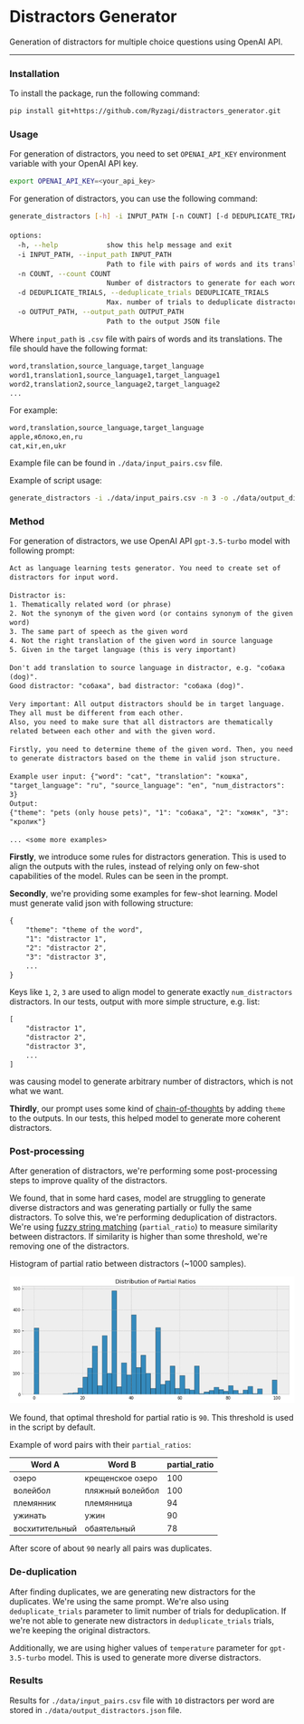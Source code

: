 # Distractors Generator
Generation of distractors for multiple choice questions using OpenAI API.

---

### Installation

To install the package, run the following command:
```bash
pip install git+https://github.com/Ryzagi/distractors_generator.git
```

### Usage

For generation of distractors, you need to set `OPENAI_API_KEY` environment variable with your OpenAI API key.
```bash
export OPENAI_API_KEY=<your_api_key>
```

For generation of distractors, you can use the following command:

```bash
generate_distractors [-h] -i INPUT_PATH [-n COUNT] [-d DEDUPLICATE_TRIALS] [-o OUTPUT_PATH]

options:
  -h, --help            show this help message and exit
  -i INPUT_PATH, --input_path INPUT_PATH
                        Path to file with pairs of words and its translations
  -n COUNT, --count COUNT
                        Number of distractors to generate for each word
  -d DEDUPLICATE_TRIALS, --deduplicate_trials DEDUPLICATE_TRIALS
                        Max. number of trials to deduplicate distractors
  -o OUTPUT_PATH, --output_path OUTPUT_PATH
                        Path to the output JSON file

```

Where `input_path` is `.csv` file with pairs of words and its translations. The file should have the following format:
```
word,translation,source_language,target_language
word1,translation1,source_language1,target_language1
word2,translation2,source_language2,target_language2
...
```

For example:
```
word,translation,source_language,target_language
apple,яблоко,en,ru
cat,кiт,en,ukr
```

Example file can be found in `./data/input_pairs.csv` file.

Example of script usage:
```bash
generate_distractors -i ./data/input_pairs.csv -n 3 -o ./data/output_distractors.json
```

### Method 

For generation of distractors, we use OpenAI API `gpt-3.5-turbo` model with following prompt:

```
Act as language learning tests generator. You need to create set of distractors for input word.

Distractor is:
1. Thematically related word (or phrase)
2. Not the synonym of the given word (or contains synonym of the given word)
3. The same part of speech as the given word
4. Not the right translation of the given word in source language
5. Given in the target language (this is very important)

Don't add translation to source language in distractor, e.g. "собака (dog)".
Good distractor: "собака", bad distractor: "собака (dog)".

Very important: All output distractors should be in target language. They all must be different from each other.
Also, you need to make sure that all distractors are thematically related between each other and with the given word.

Firstly, you need to determine theme of the given word. Then, you need to generate distractors based on the theme in valid json structure.

Example user input: {"word": "cat", "translation": "кошка", "target_language": "ru", "source_language": "en", "num_distractors": 3}
Output:
{"theme": "pets (only house pets)", "1": "собака", "2": "хомяк", "3": "кролик"}

... <some more examples>
```

**Firstly**, we introduce some rules for distractors generation. This is used to align the outputs with the rules, instead of relying only on few-shot capabilities of the model. Rules can be seen in the prompt.

**Secondly**, we're providing some examples for few-shot learning. Model must generate valid json with following structure:
```
{
    "theme": "theme of the word",
    "1": "distractor 1",
    "2": "distractor 2",
    "3": "distractor 3",
    ...
}
```
Keys like `1`, `2`, `3` are used to align model to generate exactly `num_distractors` distractors. In our tests, output with more simple structure, e.g. list:

```
[
    "distractor 1",
    "distractor 2",
    "distractor 3",
    ...
]
```
was causing model to generate arbitrary number of distractors, which is not what we want.

**Thirdly**, our prompt uses some kind of [chain-of-thoughts](https://www.promptingguide.ai/techniques/cot) by adding `theme` to the outputs. In our tests, this helped model to generate more coherent distractors.

### Post-processing

After generation of distractors, we're performing some post-processing steps to improve quality of the distractors.

We found, that in some hard cases, model are struggling to generate diverse distractors and was generating partially or fully the same distractors. To solve this, we're performing deduplication of distractors. We're using [fuzzy string matching](https://github.com/maxbachmann/RapidFuzz) (`partial_ratio`) to measure similarity between distractors. If similarity is higher than some threshold, we're removing one of the distractors.

Histogram of partial ratio between distractors (~1000 samples).

![Histogram](hist.png)

We found, that optimal threshold for partial ratio is `90`. This threshold is used in the script by default.

Example of word pairs with their `partial_ratios`:

| Word A         | Word B           | partial_ratio |
|----------------|------------------|---------------|
| озеро          | крещенское озеро | 100           |
| волейбол       | пляжный волейбол | 100           |
| племянник      | племянница       | 94            |
| ужинать        | ужин             | 90            |
| восхитительный | обаятельный      | 78            |

After score of about `90` nearly all pairs was duplicates.


### De-duplication

After finding duplicates, we are generating new distractors for the duplicates. We're using the same prompt. We're also using `deduplicate_trials` parameter to limit number of trials for deduplication. If we're not able to generate new distractors in `deduplicate_trials` trials, we're keeping the original distractors.

Additionally, we are using higher values of `temperature` parameter for `gpt-3.5-turbo` model. This is used to generate more diverse distractors.


### Results

Results for `./data/input_pairs.csv` file with `10` distractors per word are stored in `./data/output_distractors.json` file.

